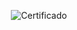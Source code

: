 <div align="center">

  ![Certificado](https://user-images.githubusercontent.com/86432393/156686057-9b042031-abc1-4029-a3b7-6aba2a621340.png)

</div>
